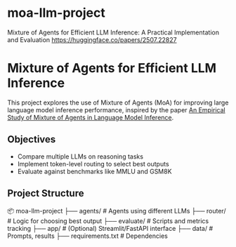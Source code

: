 # moa-llm-project
Mixture of Agents for Efficient LLM Inference: A Practical Implementation and Evaluation https://huggingface.co/papers/2507.22827

# Mixture of Agents for Efficient LLM Inference

This project explores the use of Mixture of Agents (MoA) for improving large language model inference performance, inspired by the paper [An Empirical Study of Mixture of Agents in Language Model Inference](https://huggingface.co/papers/2507.22827).

## Objectives
- Compare multiple LLMs on reasoning tasks
- Implement token-level routing to select best outputs
- Evaluate against benchmarks like MMLU and GSM8K

## Project Structure

📦 moa-llm-project
├── agents/            # Agents using different LLMs
├── router/            # Logic for choosing best output
├── evaluate/          # Scripts and metrics tracking
├── app/               # (Optional) Streamlit/FastAPI interface
├── data/              # Prompts, results
├── requirements.txt   # Dependencies
